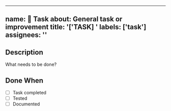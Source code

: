 <!-- .github/ISSUE_TEMPLATE/task.md -->
---
name: 🔧 Task
about: General task or improvement
title: '['TASK] '
labels: ['task']
assignees: ''
---

## Description
What needs to be done?

## Done When
- [ ] Task completed
- [ ] Tested
- [ ] Documented

<!-- Claude Code will process this -->
